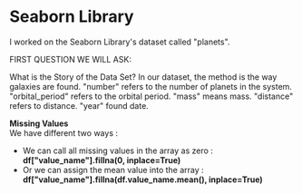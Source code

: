 # Seaborn Library
 
I worked on the Seaborn Library's dataset called "planets".

FIRST QUESTION WE WILL ASK:

What is the Story of the Data Set? In our dataset, the method is the way galaxies are found.
"number" refers to the number of planets in the system.
"orbital_period" refers to the orbital period.
"mass" means mass.
"distance" refers to distance.
"year" found date.

**Missing Values**  
We have different two ways :

- We can call all missing values ​​in the array as zero : **df["value_name"].fillna(0, inplace=True)**
- Or we can assign the mean value into the array : **df["value_name"].fillna(df.value_name.mean(), inplace=True)**
